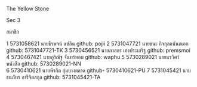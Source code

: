 The Yellow Stone

Sec 3

สมาชิก

1 5731058621 นายธีรพจน์ แซ่ลิน github: pojii
2 5731047721 นายธนะ กิจกุลอนันตเอก github: 5731047721-TK
3 5730456521 นายภาสกร เฮงประเสริฐ github: premsmoi	
4 5730467421 นายภูริณัฐ จันทร์หอม github: waphu
5 5730289021 นายนรวิศว์ หนังสือ github: 5730289021-NN		
6 5730410621 นายพีรกิต อุ่มบางตลาด github- 5730410621-PU
7 5731045421 นาบธนภัทร อารีจิตสกุล github: 5731045421-TA
	
